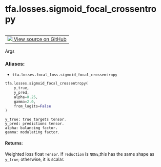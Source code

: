 <div itemscope itemtype="http://developers.google.com/ReferenceObject">
<meta itemprop="name" content="tfa.losses.sigmoid_focal_crossentropy" />
<meta itemprop="path" content="Stable" />
</div>

# tfa.losses.sigmoid_focal_crossentropy


<table class="tfo-notebook-buttons tfo-api" align="left">

<td>
  <a target="_blank" href="https://github.com/tensorflow/addons/tree/r0.5/tensorflow_addons/losses/focal_loss.py#L101-L149">
    <img src="https://www.tensorflow.org/images/GitHub-Mark-32px.png" />
    View source on GitHub
  </a>
</td></table>



Args

### Aliases:

* `tfa.losses.focal_loss.sigmoid_focal_crossentropy`


``` python
tfa.losses.sigmoid_focal_crossentropy(
    y_true,
    y_pred,
    alpha=0.25,
    gamma=2.0,
    from_logits=False
)
```



<!-- Placeholder for "Used in" -->
    y_true: true targets tensor.
    y_pred: predictions tensor.
    alpha: balancing factor.
    gamma: modulating factor.

#### Returns:

Weighted loss float `Tensor`. If `reduction` is `NONE`,this has the 
same shape as `y_true`; otherwise, it is scalar.
